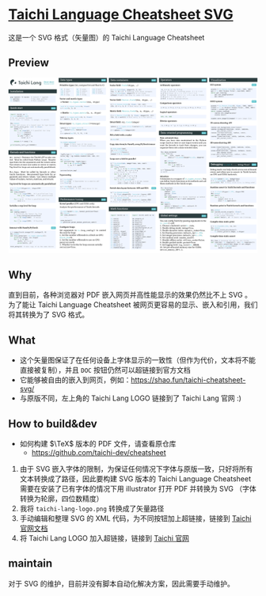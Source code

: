 # [Taichi Language Cheatsheet SVG](https://shao.fun/taichi-cheatsheet-svg/)

这是一个 SVG 格式（矢量图）的 Taichi Language Cheatsheet
## Preview

<div align="center">

![cheatsheet](./svg/cheatsheet.svg)

</div>

## Why

直到目前，各种浏览器对 PDF 嵌入网页并高性能显示的效果仍然比不上 SVG 。为了能让 Taichi Language Cheatsheet 被网页更容易的显示、嵌入和引用，我们将其转换为了 SVG 格式。

## What

- 这个矢量图保证了在任何设备上字体显示的一致性（但作为代价，文本将不能直接被复制），并且 `DOC` 按钮仍然可以超链接到官方文档
- 它能够被自由的嵌入到网页，例如：https://shao.fun/taichi-cheatsheet-svg/
- 与原版不同，左上角的 Taichi Lang LOGO 链接到了 Taichi Lang 官网 :)

## How to build&dev

- 如何构建 $\TeX$ 版本的 PDF 文件，请查看原仓库
  - https://github.com/taichi-dev/cheatsheet

1. 由于 SVG 嵌入字体的限制，为保证任何情况下字体与原版一致，只好将所有文本转换成了路径，因此要构建 SVG 版本的 Taichi Language Cheatsheet 需要在安装了已有字体的情况下用 illustrator 打开 PDF 并转换为 SVG （字体转换为轮廓，四位数精度）
2. 我将 `taichi-lang-logo.png` 转换成了矢量路径
3. 手动编辑和整理 SVG 的 XML 代码，为不同按钮加上超链接，链接到  [Taichi 官网文档](https://docs.taichi-lang.org/)
4. 将 Taichi Lang LOGO 加入超链接，链接到 [Taichi 官网](https://taichi-lang.org/)

## maintain

对于 SVG 的维护，目前并没有脚本自动化解决方案，因此需要手动维护。
